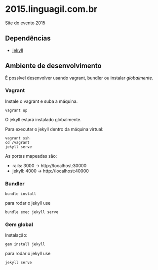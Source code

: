 2015.linguagil.com.br
=====================

Site do evento 2015

## Dependências

* [jekyll](http://jekyllrb.com/)

## Ambiente de desenvolvimento

É possível desenvolver usando vagrant, bundler ou instalar _globalmente_.

### Vagrant

Instale o vagrant e suba a máquina.

```
vagrant up
```

O jekyll estará instalado globalmente.

Para executar o jekyll dentro da máquina virtual:

```
vagrant ssh
cd /vagrant
jekyll serve
```

As portas mapeadas são:

* rails: 3000 -> http://localhost:30000
* jekyll: 4000 -> http://localhost:40000

### Bundler

```
bundle install
```

para rodar o jekyll use

```
bundle exec jekyll serve
```

### Gem global

Instalação:

```
gem install jekyll
```

para rodar o jekyll use

```
jekyll serve
```

